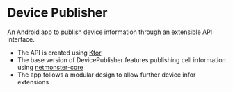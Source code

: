 # Device Publisher

An Android app to publish device information through an extensible API interface.

* The API is created using [Ktor](https://ktor.io/)
* The base version of DevicePublisher features publishing cell information using [netmonster-core](https://github.com/mroczis/netmonster-core) 
* The app follows a modular design to allow further device infor extensions
